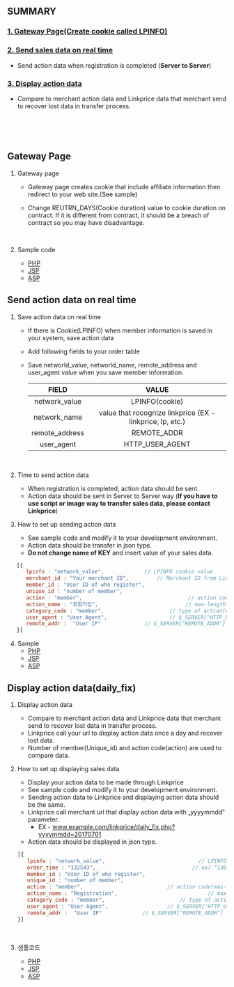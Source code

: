 ## SUMMARY

### [1. Gateway Page(Create cookie called LPINFO)](#landing-page)

### [2. Send sales data on real time](#send-data)

*   Send action data when registration is completed (**Server to Server**)

### [3. Display action data](#daily-fix)

*   Compare to merchant action data and Linkprice data that merchant send to recover
    lost data in transfer process.

<br />
<br />
<br />



## <a name="landing-page"></a>Gateway Page

1.  Gateway page

    *   Gateway page creates cookie that include affiliate information then redirect to your
        web site.(See sample)

    *   Change REUTRN_DAYS(Cookie duration) value to cookie duration on contract. If it is
        different from contract, it should be a breach of contract so you may have
        disadvantage.

        ​

2.  Sample code

    *   [PHP](https://github.com/linkprice/MerchantSetup/blob/master/CPA/PHP/lpfront.php)
    *   [JSP](https://github.com/linkprice/MerchantSetup/blob/master/CPA/PHP/lpfront.jsp)
    *   [ASP](https://github.com/linkprice/MerchantSetup/blob/master/CPA/PHP/lpfront.asp)



## <a name="send-data"></a>Send action data on real time

1.  Save action data on real time

    *   If there is Cookie(LPINFO) when member information is saved in your system, save
        action data 

    *   Add following fields to your order table

    *   Save networld_value, networld_name, remote_address and user_agent value when you
        save member information.

        |     FIELD      |                  VALUE                   |
        | :------------: | :--------------------------------------: |
        | network_value  |              LPINFO(cookie)              |
        |  network_name  | value that rocognize linkprice (EX - linkprice, lp, etc.) |
        | remote_address |               REMOTE_ADDR                |
        |   user_agent   |             HTTP_USER_AGENT              |

    ​

2.  Time to send action data

    *   When registration is completed, action data should be sent.
    *   Action data should be sent in Server to Server way (**If you have to use script or image way to transfer sales data, please contact Linkprice**)

3.  How to set up sending action data

    *   See sample code and modify it to your development environment.
    *   Action data should be transfer in json type.
    *   **Do not change name of KEY** and insert value of your sales data.

```javascript
   [{
      lpinfo : "network_value",				// LPINFO cookie value
      merchant_id : "Your merchant ID",			// Merchant ID from Linkprice
      member_id : "User ID of who register",	        
      unique_id : "number of member",		        
      action : "member",                                  // action code(max-length : 100)
      action_name : "회원가입",                            // max-length : 300
      category_code : "member",		                // type of action(ex - “member”, “apply”)
      user_agent : "User Agent",			        // $_SERVER["HTTP_USER_AGENT"]
      remote_addr :  "User IP"				// $_SERVER["REMOTE_ADDR"]
   }]
```



4.  Sample
    *   [PHP](https://github.com/linkprice/MerchantSetup/blob/master/CPA/PHP/index.php)
    *   [JSP](https://github.com/linkprice/MerchantSetup/blob/master/CPA/JSP/index.jsp)
    *   [ASP](https://github.com/linkprice/MerchantSetup/blob/master/CPA/ASP/index.asp)



## <a name="daily-fix"></a>Display action data(daily_fix)

1.  Display action data

    *   Compare to merchant action data and Linkprice data that merchant send to
        recover lost data in transfer process.
    *   Linkprice call your url to display action data once a day and recover lost data.
    *   Number of member(Unique_id) and action code(action) are used to compare data.

2.  How to set up displaying sales data

    *   Display your action data to be made through Linkprice
    *   See sample code and modify it to your development environment.
    *   Sending action data to Linkprice and displaying action data should be the same.
    *   Linkprice call merchant url that display action data with „yyyymmdd‟ parameter.
        *   EX -  www.example.com/linkprice/daily_fix.php?yyyymmdd=20170701
    *   Action data should be displayed in json type.

    ```javascript
    [{
       lpinfo : "network_value",                              // LPINFO cookie value
       order_time : "132543",                               // ex) “130556”
       member_id : "User ID of who register",	        
       unique_id : "number of member",		
       action : "member",			                // action code(max-length : 100)
       action_name : "Registration",                             // max-length : 300
       category_code : "member",		                // type of action(ex – “member”, “apply”)
       user_agent : "User Agent",			        // $_SERVER["HTTP_USER_AGENT"]
       remote_addr :  "User IP"				// $_SERVER["REMOTE_ADDR"]
    }]
    ```

    ​

3.  샘플코드

    *   [PHP](https://github.com/linkprice/MerchantSetup/blob/master/CPA/PHP/daily_fix.php)
    *   [JSP](https://github.com/linkprice/MerchantSetup/blob/master/CPA/JSP/daily_fix.jsp)
    *   [ASP](https://github.com/linkprice/MerchantSetup/blob/master/CPA/JSP/daily_fix.asp)

    ​

